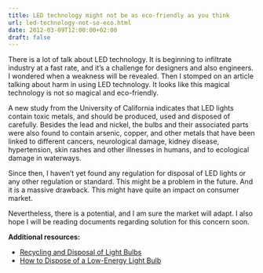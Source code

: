 ```yaml
---
title: LED technology might not be as eco-friendly as you think
url: led-technology-not-so-eco.html
date: 2012-03-09T12:00:00+02:00
draft: false
---
```


There is a lot of talk about LED technology. It is beginning to infiltrate 
industry at a fast rate, and it’s a challenge for designers and also engineers. 
I wondered when a weakness will be revealed. Then I stomped on an article 
talking about harm in using LED technology. It looks like this magical 
technology is not so magical and eco-friendly.

A new study from the University of California indicates that LED lights 
contain toxic metals, and should be produced, used and disposed of carefully. 
Besides the lead and nickel, the bulbs and their associated parts were also 
found to contain arsenic, copper, and other metals that have been linked to 
different cancers, neurological damage, kidney disease, hypertension, skin 
rashes and other illnesses in humans, and to ecological damage in waterways.

Since then, I haven’t yet found any regulation for disposal of LED lights or 
any other regulation or standard. This might be a problem in the future. And 
it is a massive drawback. This might have quite an impact on consumer market.

Nevertheless, there is a potential, and I am sure the market will adapt. I 
also hope I will be reading documents regarding solution for this concern soon.

**Additional resources:**

- [Recycling and Disposal of Light Bulbs](http://ezinearticles.com/?Recycling-and-Disposal-of-Light-Bulbs&id=1091304)
- [How to Dispose of a Low-Energy Light Bulb](http://www.ehow.com/how_7483442_dispose-lowenergy-light-bulb.html)

